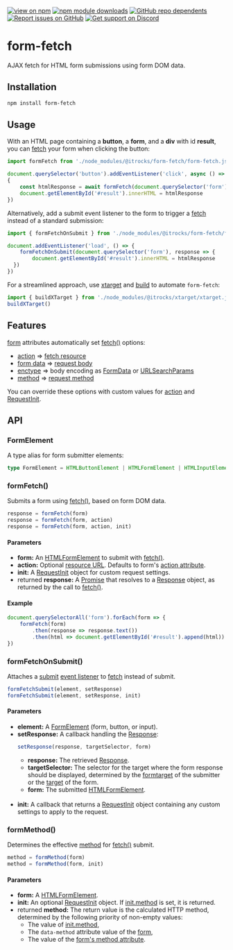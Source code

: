 [![view on npm](https://badgen.net/npm/v/@itrocks/form-fetch)](https://www.npmjs.org/package/@itrocks/form-fetch)
[![npm module downloads](https://badgen.net/npm/dt/@itrocks/form-fetch)](https://www.npmjs.org/package/@itrocks/form-fetch)
[![GitHub repo dependents](https://badgen.net/github/dependents-repo/itrocks-ts/form-fetch?label=dependents)](https://github.com/itrocks-ts/form-fetch/network/dependents?dependent_type=REPOSITORY)
[![Report issues on GitHub](https://badgen.net/github/open-issues/itrocks-ts/form-fetch?icon=github)](https://github.com/itrocks-ts/form-fetch/issues)
[![Get support on Discord](https://badgen.net/discord/members/kbMjUq5F?icon=discord)](https://discord.gg/kbMjUq5F)

# form-fetch

AJAX fetch for HTML form submissions using form DOM data.

## Installation

```bash
npm install form-fetch
```

## Usage

With an HTML page containing a **button**, a **form**, and a **div** with id **result**,
you can [fetch](https://developer.mozilla.org/docs/Web/API/Window/fetch) your form when clicking the button:

```ts
import formFetch from './node_modules/@itrocks/form-fetch/form-fetch.js'

document.querySelector('button').addEventListener('click', async () => 
{
	const htmlResponse = await formFetch(document.querySelector('form')).text()
	document.getElementById('#result').innerHTML = htmlResponse
})
```

Alternatively, add a submit event listener to the form
to trigger a [fetch](https://developer.mozilla.org/docs/Web/API/Window/fetch) instead of a standard submission:

```ts
import { formFetchOnSubmit } from './node_modules/@itrocks/form-fetch/form-fetch.js'

document.addEventListener('load', () => {
	formFetchOnSubmit(document.querySelector('form'), response => {
		document.getElementById('#result').innerHTML = htmlResponse
  })
})
```

For a streamlined approach, use [xtarget](https://www.npmjs.org/package/@itrocks/xtarget)
and [build](https://www.npmjs.org/package/@itrocks/build) to automate `form-fetch`:

```ts
import { buildXTarget } from './node_modules/@itrocks/xtarget/xtarget.js'
buildXTarget()
```

## Features

[form](https://developer.mozilla.org/docs/Web/HTML/Element/form) attributes
automatically set [fetch()](https://developer.mozilla.org/docs/Web/API/Window/fetch) options:

- [action](https://developer.mozilla.org/docs/Web/HTML/Element/form#action)
  => [fetch resource](https://developer.mozilla.org/docs/Web/API/Window/fetch#resource)
- [form data](https://developer.mozilla.org/docs/Web/HTML/Element/form)
  => [request body](https://developer.mozilla.org/en-US/docs/Web/API/RequestInit#body)
- [enctype](https://developer.mozilla.org/docs/Web/HTML/Element/form#enctype)
  => body encoding as [FormData](https://developer.mozilla.org/docs/Web/API/FormData)
  or [URLSearchParams](https://developer.mozilla.org/docs/Web/API/URLSearchParams)
- [method](https://developer.mozilla.org/docs/Web/HTML/Element/form#method)
  => [request method](https://developer.mozilla.org/en-US/docs/Web/API/RequestInit#method) 

You can override these options with custom values for [action](#formFetch)
and [RequestInit](https://developer.mozilla.org/en-US/docs/Web/API/RequestInit).

## API

### FormElement

A type alias for form submitter elements:

```ts
type FormElement = HTMLButtonElement | HTMLFormElement | HTMLInputElement
```

### formFetch()

Submits a form using [fetch()](https://developer.mozilla.org/docs/Web/API/Window/fetch),
based on form DOM data.

```ts
response = formFetch(form)
response = formFetch(form, action)
response = formFetch(form, action, init)
```

#### Parameters

- **form:**
  An [HTMLFormElement](https://developer.mozilla.org/docs/Web/API/HTMLFormElement)
  to submit with [fetch()](https://developer.mozilla.org/docs/Web/API/Window/fetch).
- **action:**
  Optional [resource URL](https://developer.mozilla.org/docs/Web/API/Window/fetch#resource).
  Defaults to form's [action attribute](https://developer.mozilla.org/docs/Web/HTML/Element/form#action).
- **init:**
  A [RequestInit](https://developer.mozilla.org/en-US/docs/Web/API/RequestInit) object
  for custom request settings.
- returned **response:**
  A [Promise](https://developer.mozilla.org/docs/Web/JavaScript/Reference/Global_Objects/Promise)
  that resolves to a [Response](https://developer.mozilla.org/docs/Web/API/Response) object,
  as returned by the call to [fetch()](https://developer.mozilla.org/docs/Web/API/Window/fetch).

#### Example

```ts
document.querySelectorAll('form').forEach(form => {
	formFetch(form)
		.then(response => response.text())
		.then(html => document.getElementById('#result').append(html))
})
```

### formFetchOnSubmit()

Attaches a [submit](https://developer.mozilla.org/docs/Web/API/HTMLFormElement/submit_event)
[event listener](https://developer.mozilla.org/docs/Web/API/EventTarget/addEventListener)
to [fetch](https://developer.mozilla.org/docs/Web/API/Window/fetch) instead of submit.

```ts
formFetchSubmit(element, setResponse)
formFetchSubmit(element, setResponse, init)
```

#### Parameters

- **element:**
  A [FormElement](#FormElement) (form, button, or input).
- **setResponse:**
  A callback handling the [Response](https://developer.mozilla.org/docs/Web/API/Response):
  ```ts
  setResponse(response, targetSelector, form)
  ```
  - **response:**
    The retrieved [Response](https://developer.mozilla.org/docs/Web/API/Response).
  - **targetSelector:**
    The selector for the target where the form response should be displayed,
    determined by the [formtarget](https://developer.mozilla.org/docs/Web/HTML/Element/input#formtarget) of the submitter
    or the [target](https://developer.mozilla.org/docs/Web/HTML/Element/form#target) of the form.
  - **form:**
    The submitted [HTMLFormElement](https://developer.mozilla.org/docs/Web/API/HTMLFormElement).
    <br/><br/>
- **init:**
  A callback that returns a [RequestInit](https://developer.mozilla.org/en-US/docs/Web/API/RequestInit) object
  containing any custom settings to apply to the request.

### formMethod()

Determines the effective [method](https://developer.mozilla.org/docs/Web/HTML/Element/form#method)
for [fetch()](https://developer.mozilla.org/docs/Web/API/Window/fetch) submit.

```ts
method = formMethod(form)
method = formMethod(form, init)
```

#### Parameters

- **form:**
  A [HTMLFormElement](https://developer.mozilla.org/docs/Web/API/HTMLFormElement).
- **init:**
  An optional [RequestInit](https://developer.mozilla.org/en-US/docs/Web/API/RequestInit) object.
  If [init.method](https://developer.mozilla.org/en-US/docs/Web/API/RequestInit#method) is set, it is returned.
- returned **method:**
  The return value is the calculated HTTP method, determined by the following priority of non-empty values:
  - The value of [init.method](https://developer.mozilla.org/en-US/docs/Web/API/RequestInit#method),
  - The `data-method` attribute value of the [form](https://developer.mozilla.org/docs/Web/HTML/Element/form),
  - The value of the [form's method attribute](https://developer.mozilla.org/docs/Web/HTML/Element/form#method). 
